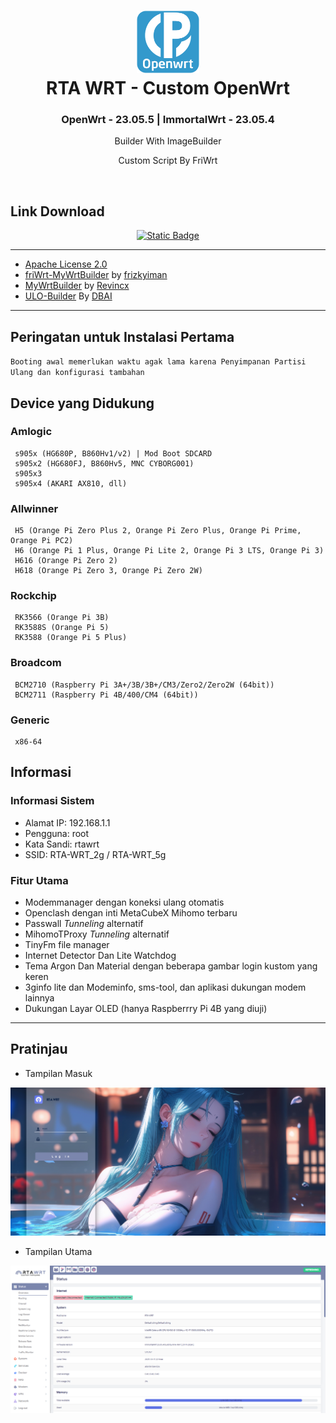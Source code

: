 <h1 align="center">
  <img src="/pictures/logo.png" alt="OpenWrt" width="100">
  <br>RTA WRT - Custom OpenWrt<br>

</h1>

<h3 align="center">OpenWrt - 23.05.5 | ImmortalWrt - 23.05.4</h3>

<!-- <h4 align="center">Join Telegram Untuk Mendapatkan Notifikasi Update Dan Tutorial</h4>
<p align="center">
<a href="https://t.me/rta_wrt"><img src="https://img.shields.io/badge/Chanel_Telegram-Klik_Disini-bg?style=for-the-badge&logo=telegram"></a>
</p> -->

<p align="center">
Builder With ImageBuilder
</p>
<p align="center">
Custom Script By FriWrt
</p>
<br>

## Link Download

<p align="center">
<a href="https://github.com/rizkikotet-dev/RTA-WRT/releases/"><img alt="Static Badge" src="https://img.shields.io/badge/Click_Here-openwrt?style=for-the-badge&logo=openwrt&label=Download&color=%231aa5de"></a>

---

- [Apache License 2.0](https://github.com/rtaserver/RTA-WRT/blob/main/LICENSE)
- [friWrt-MyWrtBuilder](https://github.com/frizkyiman/friWrt-MyWrtBuilder) by [frizkyiman](https://github.com/frizkyiman)
- [MyWrtBuilder](https://github.com/Revincx/MyWrtBuilder) by [Revincx](https://github.com/Revincx)
- [ULO-Builder](https://github.com/armarchindo/ULO-Builder) By [DBAI](https://github.com/armarchindo)
---

## Peringatan untuk Instalasi Pertama

`Booting awal memerlukan waktu agak lama karena Penyimpanan Partisi Ulang dan konfigurasi tambahan`

## Device yang Didukung

### Amlogic
     s905x (HG680P, B860Hv1/v2) | Mod Boot SDCARD
     s905x2 (HG680FJ, B860Hv5, MNC CYBORG001)
     s905x3 
     s905x4 (AKARI AX810, dll)

### Allwinner
     H5 (Orange Pi Zero Plus 2, Orange Pi Zero Plus, Orange Pi Prime, Orange Pi PC2)
     H6 (Orange Pi 1 Plus, Orange Pi Lite 2, Orange Pi 3 LTS, Orange Pi 3)
     H616 (Orange Pi Zero 2)
     H618 (Orange Pi Zero 3, Orange Pi Zero 2W)

### Rockchip
     RK3566 (Orange Pi 3B)
     RK3588S (Orange Pi 5)
     RK3588 (Orange Pi 5 Plus)

### Broadcom
     BCM2710 (Raspberry Pi 3A+/3B/3B+/CM3/Zero2/Zero2W (64bit))
     BCM2711 (Raspberry Pi 4B/400/CM4 (64bit))

### Generic
     x86-64


## Informasi

### Informasi Sistem

- Alamat IP: 192.168.1.1
- Pengguna: root
- Kata Sandi: rtawrt
- SSID: RTA-WRT_2g / RTA-WRT_5g

### Fitur Utama

- Modemmanager dengan koneksi ulang otomatis
- Openclash dengan inti MetaCubeX Mihomo terbaru
- Passwall *Tunneling* alternatif
- MihomoTProxy *Tunneling* alternatif
- TinyFm file manager
- Internet Detector Dan Lite Watchdog
- Tema Argon Dan Material dengan beberapa gambar login kustom yang keren
- 3ginfo lite dan Modeminfo, sms-tool, dan aplikasi dukungan modem lainnya
- Dukungan Layar OLED (hanya Raspberrry Pi 4B yang diuji)

---

## Pratinjau

- Tampilan Masuk
<p align="center">
    <img src="/pictures/Login.png">
</p>

- Tampilan Utama
<p align="center">
    <img src="/pictures/Dashboard.png">
</p>
